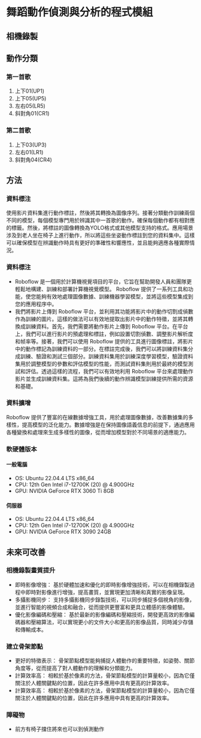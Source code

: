 # 舞蹈動作偵測與分析的程式模組

## 相機錄製

## 動作分類
### 第一首歌
1. 上下01(UP1)
2. 上下05(UP5)
3. 左右05(LR5)
4. 斜對角01(CR1)
### 第二首歌
1. 上下03(UP3)
2. 左右01(LR1)
3. 斜對角04(CR4)

## 方法
### 資料標注
使用影片資料集進行動作標註，然後將其轉換為圖像序列。接著分類動作訓練兩個不同的模型，每個模型專門用於辨識其中一首歌的動作。確保每個動作都有相對應的標籤。然後，將標註的圖像轉換為YOLO格式或其他模型支持的格式。應用場景涉及到老人坐在椅子上進行動作，所以將這些坐姿動作標註到您的資料集中。這樣可以確保模型在辨識動作時具有更好的準確性和響應性，並且能夠適應各種實際情況。
### 資料標注
- Roboflow 是一個用於計算機視覺項目的平台，它旨在幫助開發人員和團隊更輕鬆地構建、訓練和部署計算機視覺模型。 Roboflow 提供了一系列工具和功能，使您能夠有效地處理圖像數據、訓練機器學習模型，並將這些模型集成到您的應用程序中。
- 我們將影片上傳到 Roboflow 平台，並利用其功能將影片中的動作切割成偵數作為訓練的圖片。這樣的做法可以有效地提取出影片中的動作特徵，並將其轉換成訓練資料。首先，我們需要將動作影片上傳到 Roboflow 平台。在平台上，我們可以進行影片的預處理和標註，例如設置切割偵數、調整影片解析度和帧率等。接著，我們可以使用 Roboflow 提供的工具進行圖像標註，將影片中的動作標記為訓練資料的一部分。在標註完成後，我們可以將訓練資料集分成訓練、驗證和測試三個部分。訓練資料集用於訓練深度學習模型，驗證資料集用於調整模型的參數和評估模型的性能，而測試資料集則用於最終的模型測試和評估。透過這樣的流程，我們可以有效地利用 Roboflow 平台來處理動作影片並生成訓練資料集。這將為我們後續的動作辨識模型訓練提供所需的資源和基礎。
### 資料擴增
Roboflow 提供了豐富的在線數據增強工具，用於處理圖像數據，改善數據集的多樣性，提高模型的泛化能力。數據增強是在保持圖像語義信息的前提下，通過應用各種變換和處理來生成多樣性的圖像，從而增加模型對於不同場景的適應能力。
### 軟硬體版本
#### 一般電腦
- OS:		Ubuntu 22.04.4 LTS x86_64
- CPU:	12th Gen Intel i7-12700K (20) @ 4.900GHz
- GPU:	NVIDIA GeForce RTX 3060 Ti 8GB
#### 伺服器
- OS:		Ubuntu 22.04.4 LTS x86_64 
-	CPU:	12th Gen Intel i7-12700K (20) @ 4.900GHz
-	GPU:	NVIDIA GeForce RTX 3090 24GB

## 未來可改善
### 相機錄製畫質提升
-	即時影像增強： 基於硬體加速和優化的即時影像增強技術，可以在相機錄製過程中即時對影像進行增強，提高畫質，並實現更加清晰和真實的影像呈現。
-	多攝影機同步： 支持多攝影機同步錄製技術，可以同步捕捉多個視角的影像，並進行智能的視頻合成和融合，從而提供更豐富和更具立體感的影像體驗。
-	優化影像編碼和壓縮： 基於最新的影像編碼和壓縮技術，開發更高效的影像編碼器和壓縮算法，可以實現更小的文件大小和更高的影像品質，同時減少存儲和傳輸成本。
### 建立骨架節點
-	更好的特徵表示： 骨架節點模型能夠捕捉人體動作的重要特徵，如姿勢、關節角度等，從而提高了對人體動作的理解和分類能力。
-	計算效率高： 相較於基於像素的方法，骨架節點模型的計算量較小，因為它僅關注於人體關鍵點的位置，因此在許多應用中具有更高的計算效率。
-	計算效率高： 相較於基於像素的方法，骨架節點模型的計算量較小，因為它僅關注於人體關鍵點的位置，因此在許多應用中具有更高的計算效率。

### 障礙物
- 前方有椅子擋住將來也可以到偵測動作
